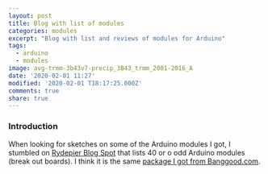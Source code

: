 ```yaml
---
layout: post
title: Blog with list of modules
categories: modules
excerpt: "Blog with list and reviews of modules for Arduino"
tags:
  - arduino
  - modules
image: avg-trmm-3b43v7-precip_3B43_trmm_2001-2016_A
date: '2020-02-01 11:27'
modified: '2020-02-01 T18:17:25.000Z'
comments: true
share: true
---
```

<script src="https://karttur.github.io/common/assets/js/karttur/togglediv.js"></script>

### Introduction

When looking for sketches on some of the Arduino modules I got, I stumbled on [Rydepier Blog Spot](https://rydepier.wordpress.com/2015/06/13/list-of-keyes-boardssensors-for-arduino/) that lists 40 or o odd Arduino modules (break out boards). I think it is the same [package I got from Banggood.com](https://www.banggood.com/sv/Geekcreit-37-In-1-Sensor-Module-Board-Set-Starter-Kits-Geekcreit-products-that-work-with-official-Boards-p-1137051.html?akmClientCountry=SE&utm_design=41&utm_source=emarsys&utm_medium=Neworder171109&utm_campaign=trigger-emarsys&utm_content=winna&sc_src=email_2675773&sc_eh=9a59c5efb8cf9f481&sc_llid=18210349&sc_lid=105229698&sc_uid=53Z60pdPrF&cur_warehouse=CN).
